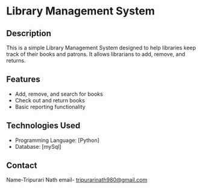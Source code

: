 # Library Management System

## Description

This is a simple Library Management System designed to help libraries keep track of their books and patrons. It allows librarians to add, remove, and returns.

## Features

- Add, remove, and search for books
- Check out and return books
- Basic reporting functionality

## Technologies Used

- Programming Language: [Python]
- Database: [mySql]

## Contact
Name-Tripurari Nath
email- tripurarinath980@gmail.com

